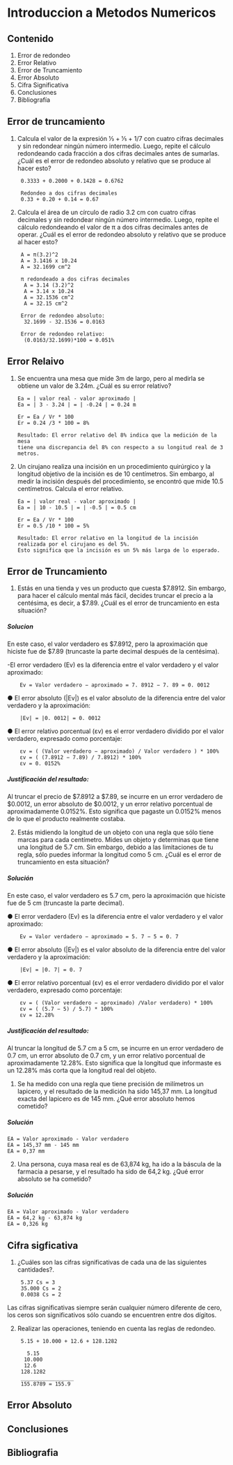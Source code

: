 # Introduccion a Metodos Numericos

## Contenido

1. Error de redondeo
2. Error Relativo
3. Error de Truncamiento
4. Error Absoluto
5. Cifra Significativa
6. Conclusiones
7. Bibliografía

## Error de truncamiento 

1. Calcula el valor de la expresión 1⁄3 + 1⁄5 + 1/7 con cuatro cifras decimales y sin redondear ningún número intermedio. Luego, repite el cálculo redondeando cada fracción a dos cifras decimales antes de sumarlas. ¿Cuál es el error de redondeo absoluto y relativo que se produce al hacer esto?

        0.3333 + 0.2000 + 0.1428 = 0.6762

        Redondeo a dos cifras decimales
        0.33 + 0.20 + 0.14 = 0.67

2. Calcula el área de un círculo de radio 3.2 cm con cuatro cifras decimales y sin redondear ningún número intermedio. Luego, repite el cálculo redondeando el valor de π a dos cifras decimales antes de operar. ¿Cuál es el error de redondeo absoluto y relativo que se produce al hacer esto?

        A = π(3.2)^2
        A = 3.1416 x 10.24
        A = 32.1699 cm^2

        π redondeado a dos cifras decimales
         A = 3.14 (3.2)^2
         A = 3.14 x 10.24
         A = 32.1536 cm^2
         A = 32.15 cm^2

        Error de redondeo absoluto:
         32.1699 - 32.1536 = 0.0163
   
        Error de redondeo relativo:
         (0.0163/32.1699)*100 = 0.051%

## Error Relaivo

1. Se encuentra una mesa que mide 3m de largo, pero al medirla se obtiene un valor de 3.24m. ¿Cuál es su error relativo?

       Ea = | valor real - valor aproximado |
       Ea = | 3 - 3.24 | = | -0.24 | = 0.24 m
   
       Er = Ea / Vr * 100
       Er = 0.24 /3 * 100 = 8%

       Resultado: El error relativo del 8% indica que la medición de la mesa
       tiene una discrepancia del 8% con respecto a su longitud real de 3 metros.

2. Un cirujano realiza una incisión en un procedimiento quirúrgico y la longitud objetivo de la incisión es de 10 centímetros. Sin embargo, al medir la incisión después del procedimiento, se encontró que mide 10.5 centímetros. Calcula el error relativo.

       Ea = | valor real - valor aproximado |
       Ea = | 10 - 10.5 | = | -0.5 | = 0.5 cm
   
       Er = Ea / Vr * 100
       Er = 0.5 /10 * 100 = 5%
   
       Resultado: El error relativo en la longitud de la incisión realizada por el cirujano es del 5%.
       Esto significa que la incisión es un 5% más larga de lo esperado.

## Error de Truncamiento
1. Estás en una tienda y ves un producto que cuesta $7.8912. Sin embargo, para hacer el cálculo mental más fácil, decides truncar el precio a la centésima, es decir, a $7.89. ¿Cuál es el error de truncamiento en esta situación?

##### *_Solucion_*

En este caso, el valor verdadero es $7.8912, pero la aproximación que hiciste fue de $7.89 (truncaste la parte decimal después de la centésima).

-El error verdadero (Ev) es la diferencia entre el valor verdadero y el valor aproximado:

        Ev = Valor verdadero − aproximado = 7. 8912 − 7. 89 = 0. 0012
● El error absoluto (|Ev|) es el valor absoluto de la diferencia entre del valor verdadero y la aproximación:
        
        |Ev| = |0. 0012| = 0. 0012
● El error relativo porcentual (εv) es el error verdadero dividido por el valor verdadero, expresado como porcentaje:

        εv = ( (Valor verdadero − aproximado) / Valor verdadero ) * 100% 
        εv = ( (7.8912 − 7.89) / 7.8912) * 100%
        εv = 0. 0152%

##### *_Justificación del resultado:_* 
Al truncar el precio de $7.8912 a $7.89, se incurre en un error verdadero de $0.0012, un error absoluto de $0.0012, y un error relativo porcentual de aproximadamente 0.0152%. Esto significa que pagaste un 0.0152% menos de lo que el producto realmente costaba.

2. Estás midiendo la longitud de un objeto con una regla que sólo tiene marcas para cada centímetro. Mides un objeto y determinas que tiene una longitud de 5.7 cm. Sin embargo, debido a las limitaciones de tu regla, sólo puedes informar la longitud como 5 cm. ¿Cuál es el error de truncamiento en esta situación?
   
##### *_Solución_* 
En este caso, el valor verdadero es 5.7 cm, pero la aproximación que hiciste fue de 5 cm (truncaste la parte decimal).

● El error verdadero (Ev) es la diferencia entre el valor verdadero y el valor aproximado:

        Ev = Valor verdadero − aproximado = 5. 7 − 5 = 0. 7
● El error absoluto (|Ev|) es el valor absoluto de la diferencia entre del valor verdadero y la aproximación:

        |Ev| = |0. 7| = 0. 7
● El error relativo porcentual (εv) es el error verdadero dividido por el valor verdadero, expresado como porcentaje:

        εv = ( (Valor verdadero − aproximado) /Valor verdadero) * 100%
        εv = ( (5.7 − 5) / 5.7) * 100%
        εv = 12.28%
        
##### *_Justificación del resultado:_*
Al truncar la longitud de 5.7 cm a 5 cm, se incurre en un error verdadero de 0.7 cm, un error absoluto de 0.7 cm, y un error relativo porcentual de aproximadamente 12.28%. Esto significa que la longitud que informaste es un 12.28% más corta que la longitud real del objeto.

1. Se ha medido con una regla que tiene precisión de milímetros un lapicero, y el resultado de la medición ha sido 145,37 mm. La longitud exacta del lapicero es de 145 mm. ¿Qué error absoluto hemos cometido?

##### *_Solución_* 
    EA = Valor aproximado - Valor verdadero
    EA = 145,37 mm - 145 mm
    EA = 0,37 mm

2. Una persona, cuya masa real es de 63,874 kg, ha ido a la báscula de la farmacia a pesarse, y el resultado ha sido de 64,2 kg. ¿Qué error absoluto se ha cometido?

##### *_Solución_* 
    EA = Valor aproximado - Valor verdadero
    EA = 64,2 kg - 63,874 kg
    EA = 0,326 kg

## Cifra sigficativa
1. ¿Cuáles son las cifras significativas de cada una de las siguientes cantidades?.

        5.37 Cs = 3
        35.000 Cs = 2
        0.0038 Cs = 2

Las cifras significativas siempre serán cualquier número diferente de cero, los ceros son significativos sólo cuando se encuentren entre dos dígitos.

2. Realizar las operaciones, teniendo en cuenta las reglas de redondeo.

        5.15 + 10.000 + 12.6 + 128.1282

          5.15
         10.000
         12.6
        128.1282
        _________________
        155.8789 = 155.9

## Error Absoluto

## Conclusiones

## Bibliografia

